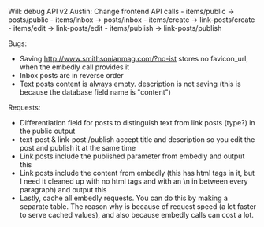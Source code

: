 
Will: debug API v2
Austin: Change frontend API calls
    - items/public -> posts/public
    - items/inbox -> posts/inbox
    - items/create -> link-posts/create
    - items/edit -> link-posts/edit
    - items/publish -> link-posts/publish


Bugs:
- Saving http://www.smithsonianmag.com/?no-ist stores no favicon_url, when the embedly call provides it
- Inbox posts are in reverse order
- Text posts content is always empty. description is not saving (this is because the database field name is "content")

Requests:
- Differentiation field for posts to distinguish text from link posts (type?) in the public output
- text-post & link-post /publish accept title and description so you edit the post and publish it at the same time
- Link posts include the published parameter from embedly and output this
- Link posts include the content from embedly (this has html tags in it, but I need it cleaned up with no html tags and with an \n in between every paragraph) and output this
- Lastly, cache all embedly requests. You can do this by making a separate table. The reason why is because of request speed (a lot faster to serve cached values), and also because embedly calls can cost a lot.